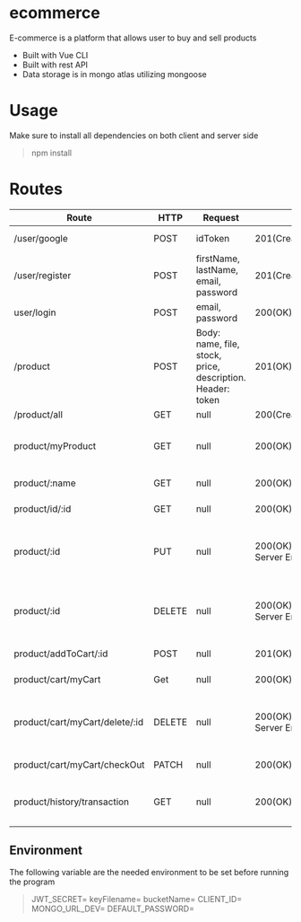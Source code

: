 # ecommerce
E-commerce is a platform that allows user to buy and sell products

  - Built with Vue CLI
 - Built with rest API
 - Data storage is in mongo atlas utilizing mongoose
# Usage
Make sure to install all dependencies on both client and server side
> npm install

# Routes
| Route | HTTP | Request | Response | Description|
| ----------- | ----------- |----------- |----------- | ----------- |
| /user/google | POST |idToken|201(Created), 500(Internal Server Error)|Sign in with google|
| /user/register | POST |firstName, lastName, email, password|201(Created), 500(Internal Server Error)|Register to the website|
| user/login | POST |email, password|200(OK),500(Internal Server Error) |Log in to the Website
| /product| POST |Body: name, file, stock, price, description. Header: token |201(OK),500(Internal Server Error) |Post Product to sell (authenticated User)
| /product/all | GET |null|200(Created), 500(Internal Server Error)|Get All product
| product/myProduct| GET |null|200(OK),500(Internal Server Error) |See all of User's products (authenticated)
| product/:name| GET |null|200(OK),500(Internal Server Error) |Search product by name
| product/id/:id| GET |null|200(OK),500(Internal Server Error) |Get product by id
| product/:id| PUT |null|200(OK),401(Unauthorized),500(Internal Server Error) |Edit article by id (Authenticated and Authorized)
| product/:id| DELETE |null|200(OK),401(Unauthorized),500(Internal Server Error) |Delete article by id (Authenticated and Authorized)
| product/addToCart/:id| POST |null|201(OK),500(Internal Server Error) |Add to cart (authenticated)
| product/cart/myCart| Get |null|200(OK),500(Internal Server Error) |Get user's cart (authenticated)
| product/cart/myCart/delete/:id| DELETE |null|200(OK),401(Unauthorized),500(Internal Server Error) |Delete product by id from cart (Authenticated and Authorized)
| product/cart/myCart/checkOut| PATCH |null|200(OK),500(Internal Server Error) |Checkout (Authenticated)
| product/history/transaction| GET |null|200(OK),500(Internal Server Error) |Get  user's checkout history (Authenticated)


## Environment
The following variable are the needed environment to be set before running the program
> JWT_SECRET=
keyFilename=
bucketName=
CLIENT_ID=
MONGO_URL_DEV=
DEFAULT_PASSWORD=



